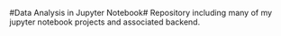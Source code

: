 #Data Analysis in Jupyter Notebook#
Repository including many of my jupyter notebook projects and associated backend.
